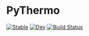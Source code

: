 # PyThermo

[![Stable](https://img.shields.io/badge/docs-stable-blue.svg)](https://stillyslalom.github.io/PyThermo.jl/stable)
[![Dev](https://img.shields.io/badge/docs-dev-blue.svg)](https://stillyslalom.github.io/PyThermo.jl/dev)
[![Build Status](https://github.com/stillyslalom/PyThermo.jl/workflows/CI/badge.svg)](https://github.com/stillyslalom/PyThermo.jl/actions)
